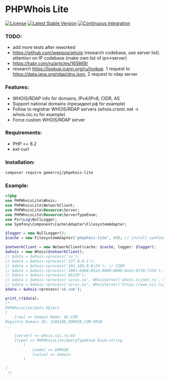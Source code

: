 # PHPWhois Lite

[![License](https://poser.pugx.org/gemorroj/phpwhois-lite/license)](https://packagist.org/packages/gemorroj/phpwhois-lite)
[![Latest Stable Version](https://poser.pugx.org/gemorroj/phpwhois-lite/v/stable)](https://packagist.org/packages/gemorroj/phpwhois-lite)
[![Continuous Integration](https://github.com/Gemorroj/phpwhois-lite/workflows/Continuous%20Integration/badge.svg)](https://github.com/Gemorroj/phpwhois-lite/actions?query=workflow%3A%22Continuous+Integration%22)

### TODO:
- add more tests after reworked
- https://github.com/weppos/whois (research codebase, use server list). attention on IP codebase (make own list of ip<->server)
- https://habr.com/ru/articles/165869/
- research https://lookup.icann.org/ru/lookup. 1 request to https://data.iana.org/rdap/dns.json, 2 request to rdap server


### Features:
- WHOIS/RDAP info for domains, IPv4/IPv6, CIDR, AS
- Support national domains (президент.рф for example)
- Follow to registrar WHOIS/RDAP servers (whois.crsnic.net -> whois.nic.ru for example)
- Force custom WHOIS/RDAP server

### Requirements:
- PHP >= 8.2
- ext-curl

### Installation:
```bash
composer require gemorroj/phpwhois-lite
```

### Example:

```php
<?php
use PHPWhoisLite\Whois;
use PHPWhoisLite\NetworkClient;
use PHPWhoisLite\Resource\Server;
use PHPWhoisLite\Resource\ServerTypeEnum;
use Psr\Log\NullLogger;
use Symfony\Component\Cache\Adapter\FilesystemAdapter;

$logger = new NullLogger();
$cache = new FilesystemAdapter('phpwhois-lite', 60); // install symfony/cache

$networkClient = new NetworkClient(cache: $cache, logger: $logger);
$whois = new Whois($networkClient);
// $data = $whois->process('ru');
// $data = $whois->process('127.0.0.1');
// $data = $whois->process('192.168.0.0/24'); // CIDR
// $data = $whois->process('2001:0db8:85a3:0000:0000:8a2e:0370:7334');
// $data = $whois->process('AS220');
// $data = $whois->process('sirus.su', WhoisServer('whois.tcinet.ru', ServerTypeEnum::WHOIS)); // custom WHOIS server
// $data = $whois->process('sirus.su', WhoisServer('https://www.nic.ru/rdap', ServerTypeEnum::RDAP)); // custom RDAP server
$data = $whois->process('vk.com');

print_r($data);
/*
PHPWhoisLite\Data Object
(
    [raw] => Domain Name: VK.COM
Registry Domain ID: 3206186_DOMAIN_COM-VRSN
...

    [server] => whois.nic.ru:43
    [type] => PHPWhoisLite\QueryTypeEnum Enum:string
        (
            [name] => DOMAIN
            [value] => domain
        )

)
 */
```
